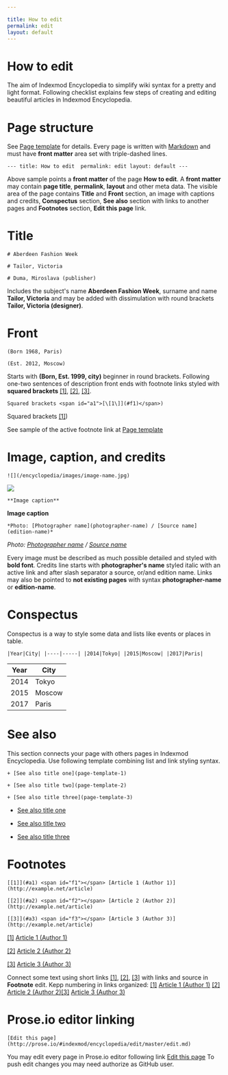 ```yaml
---

title: How to edit 
permalink: edit
layout: default
---
```


# How to edit 

The aim of Indexmod Encyclopedia to simplify wiki syntax for a pretty and light format. Following checklist explains few steps of creating and editing beautiful articles in Indexmod Encyclopedia.

# Page structure 

See [Page template](page-template.md) for details. Every page is written with [Markdown](https://daringfireball.net/projects/markdown/syntax) and must have **front matter** area set with triple-dashed lines. 

`---
title: How to edit 
permalink: edit
layout: default
---`

Above sample points a **front matter** of the page **How to edit**. A **front matter** may contain **page title**, **permalink**, **layout** and other meta data. The visible area of the page contains **Title** and **Front** section, an image with captions and credits, **Conspectus** section, **See also** section with links to another pages and **Footnotes** section, **Edit this page** link.

# Title  


`# Aberdeen Fashion Week` 


`# Tailor, Victoria` 


`# Duma, Miroslava (publisher)` 


Includes the subject's name **Aberdeen Fashion Week**, surname and name **Tailor, Victoria** and may be added with dissimulation with round brackets **Tailor, Victoria (designer)**. 

# Front

`(Born 1968, Paris)` 

`(Est. 2012, Moscow)` 

Starts with **(Born, Est. 1999, city)** beginner in round brackets. Following one-two sentences of description front ends with footnote links styled with **squared brackets** <span id="a1">[\[1\]](#f1)</span>, <span id="a2">[\[2\]](#f2)</span>, <span id="a3">[\[3\]](#f3)</span>. 

`Squared brackets <span id="a1">[\[1\]](#f1)</span>)`

Squared brackets <span id="a1">[\[1\]](#f1)</span>)

See sample of the active footnote link at [Page template](page-template.md)

# Image, caption, and credits

`![](/encyclopedia/images/image-name.jpg)`

![](/encyclopedia/images/image-name.jpg)

`**Image caption**`

**Image caption**

`*Photo: [Photographer name](photographer-name) / [Source name](edition-name)*`

*Photo: [Photographer name](photographer-name) / [Source name](edition-name)*

Every image must be described as much possible detailed and styled with **bold font**. Credits line starts with **photographer's name** styled italic with an active link and after slash separator a source, or/and edition name. Links may also be pointed to **not existing pages** with syntax **photographer-name** or **edition-name**.

# Conspectus

Conspectus is a way to style some data and lists like events or places in table. 

`|Year|City|
|----|-----|
|2014|Tokyo|
|2015|Moscow|
|2017|Paris|`


|Year|City|
|----|-----|
|2014|Tokyo|
|2015|Moscow|
|2017|Paris|

# See also 

This section connects your page with others pages in Indexmod Encyclopedia. Use following template combining list and link styling syntax. 

`+ [See also title one](page-template-1)`

`+ [See also title two](page-template-2)`

`+ [See also title three](page-template-3)`

+ [See also title one](page-template-1)

+ [See also title two](page-template-2)

+ [See also title three](page-template-3)

# Footnotes 

`[[1]](#a1) <span id="f1"></span> [Article 1 (Author 1)](http://example.net/article)`

`[[2]](#a2) <span id="f2"></span> [Article 2 (Author 2)](http://example.net/article)`

`[[3]](#a3) <span id="f3"></span> [Article 3 (Author 3)](http://example.net/article)`

[[1]](#a1) <span id="f1"></span> [Article 1 (Author 1)](http://example.net/article)

[[2]](#a2) <span id="f2"></span> [Article 2 (Author 2)](http://example.net/article)

[[3]](#a3) <span id="f3"></span> [Article 3 (Author 3)](http://example.net/article)



Connect some text using short links <span id="a1">[\[1\]](#f1)</span>, <span id="a2">[\[2\]](#f2)</span>, <span id="a3">[\[3\]](#f3)</span> with links and source in **Footnote** edit. Kepp numbering in links organized: [[1]](#a1) <span id="f1"></span> [Article 1 (Author 1)](http://example.net/article) [[2]](#a2) <span id="f2"></span> [Article 2 (Author 2)](http://example.net/article)[[3]](#a3) <span id="f3"></span> [Article 3 (Author 3)](http://example.net/article)


# Prose.io editor linking

`[Edit this page] (http://prose.io/#indexmod/encyclopedia/edit/master/edit.md)`

You may edit every page in Prose.io editor following link [Edit this page](http://prose.io/#indexmod/encyclopedia/edit/master/edit.md) To push edit changes you may need authorize as GitHub user.
